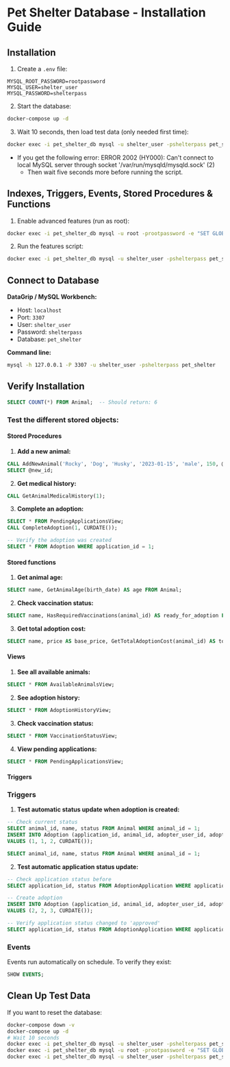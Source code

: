 # Pet Shelter Database - Installation Guide

## Installation

1. Create a `.env` file:

```env
MYSQL_ROOT_PASSWORD=rootpassword
MYSQL_USER=shelter_user
MYSQL_PASSWORD=shelterpass
```

2. Start the database:

```bash
docker-compose up -d
```

3. Wait 10 seconds, then load test data (only needed first time):

```bash
docker exec -i pet_shelter_db mysql -u shelter_user -pshelterpass pet_shelter < ./database/testdata.sql
```

- If you get the following error: ERROR 2002 (HY000): Can't connect to local MySQL server through socket '/var/run/mysqld/mysqld.sock' (2)
  - Then wait five seconds more before running the script.

## Indexes, Triggers, Events, Stored Procedures & Functions

1. Enable advanced features (run as root):

```bash
docker exec -i pet_shelter_db mysql -u root -prootpassword -e "SET GLOBAL log_bin_trust_function_creators = 1; SET GLOBAL event_scheduler = ON;"
```

2. Run the features script:

```bash
docker exec -i pet_shelter_db mysql -u shelter_user -pshelterpass pet_shelter < ./database/features.sql
```

## Connect to Database

**DataGrip / MySQL Workbench:**

- Host: `localhost`
- Port: `3307`
- User: `shelter_user`
- Password: `shelterpass`
- Database: `pet_shelter`

**Command line:**

```bash
mysql -h 127.0.0.1 -P 3307 -u shelter_user -pshelterpass pet_shelter
```

## Verify Installation

```sql
SELECT COUNT(*) FROM Animal;  -- Should return: 6
```

### Test the different stored objects:

#### Stored Procedures

1. **Add a new animal:**

```sql
CALL AddNewAnimal('Rocky', 'Dog', 'Husky', '2023-01-15', 'male', 150, @new_id);
SELECT @new_id;
```

2. **Get medical history:**

```sql
CALL GetAnimalMedicalHistory(1);
```

3. **Complete an adoption:**

```sql
SELECT * FROM PendingApplicationsView;
CALL CompleteAdoption(1, CURDATE());

-- Verify the adoption was created
SELECT * FROM Adoption WHERE application_id = 1;
```

#### Stored functions

1. **Get animal age:**

```sql
SELECT name, GetAnimalAge(birth_date) AS age FROM Animal;
```

2. **Check vaccination status:**

```sql
SELECT name, HasRequiredVaccinations(animal_id) AS ready_for_adoption FROM Animal;
```

3. **Get total adoption cost:**

```sql
SELECT name, price AS base_price, GetTotalAdoptionCost(animal_id) AS total_cost_with_medical FROM Animal;
```

#### Views

1. **See all available animals:**

```sql
SELECT * FROM AvailableAnimalsView;
```

2. **See adoption history:**

```sql
SELECT * FROM AdoptionHistoryView;
```

3. **Check vaccination status:**

```sql
SELECT * FROM VaccinationStatusView;
```

4. **View pending applications:**

```sql
SELECT * FROM PendingApplicationsView;
```

#### Triggers

### Triggers

1. **Test automatic status update when adoption is created:**

```sql
-- Check current status
SELECT animal_id, name, status FROM Animal WHERE animal_id = 1;
INSERT INTO Adoption (application_id, animal_id, adopter_user_id, adoption_date)
VALUES (1, 1, 2, CURDATE());

SELECT animal_id, name, status FROM Animal WHERE animal_id = 1;
```

2. **Test automatic application status update:**

```sql
-- Check application status before
SELECT application_id, status FROM AdoptionApplication WHERE application_id = 2;

-- Create adoption
INSERT INTO Adoption (application_id, animal_id, adopter_user_id, adoption_date)
VALUES (2, 2, 3, CURDATE());

-- Verify application status changed to 'approved'
SELECT application_id, status FROM AdoptionApplication WHERE application_id = 2;
```

### Events

Events run automatically on schedule. To verify they exist:

```sql
SHOW EVENTS;
```

## Clean Up Test Data

If you want to reset the database:

```bash
docker-compose down -v
docker-compose up -d
# Wait 10 seconds
docker exec -i pet_shelter_db mysql -u shelter_user -pshelterpass pet_shelter < ./database/testdata.sql
docker exec -i pet_shelter_db mysql -u root -prootpassword -e "SET GLOBAL log_bin_trust_function_creators = 1; SET GLOBAL event_scheduler = ON;"
docker exec -i pet_shelter_db mysql -u shelter_user -pshelterpass pet_shelter < ./database/features.sql
```
